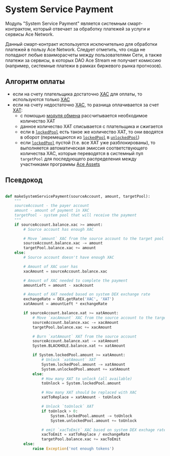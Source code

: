 # System Service Payment

Модуль "System Service Payment" является системным смарт-контрактом, который отвечает за
обработку платежей за услуги и сервисы Ace Network.

Данный смарт-контракт используется исключительно для обработки платежей в пользу
Ace Network. Следует отметить, что сюда не попадают любые взаиморасчеты между
пользователями Сети, а также платежи за сервисы, в которых DAO Ace Stream не
получает комиссию (например, системные платежи в рамках биржевого рынка
прогнозов).


## Алгоритм оплаты

- если на счету плательщика достаточно [XAC][1] для оплаты, то используются только [XAC][1]
- если на счету недостаточно [XAC][1], то разница оплачивается за счет [XAT][2]:
    - с помощью [модуля обмена][3] рассчитывается необходимое количество XAT
    - данное количество XAT списывается с плательщика и сжигается
    - если в [`lockedPool`][5] есть такое же количество XAT, то они вводятся в оборот (перемещаются из [`lockedPool`][5] в [`unlockedPool`][6])
    - если [`lockedPool`][5] пустой (т.е. все XAT уже разблокированы), то выполняется автоматическая эмиссия соответствующего количества XAC, которые переводятся в системный пул `targetPool` для последующего распределения между участниками программы [Ace Assets][4]


## Псевдокод

```python

def makeSystemServicePayment(sourceAccount, amount, targetPool):
    """
    sourceAccount - the payer account
    amount - amount of payment in XAC
    targetPool - system pool that will receive the payment
    """
    if sourceAccount.balance.xac >= amount:
        # Source account has enough XAC

        # Move `amount` XAC from the source account to the target pool
        sourceAccount.balance.xac -= amount
        targetPool.balance.xac += amount
    else:
        # Source account doesn't have enough XAC

        # Amount of XAC user has
        xacAmount = sourceAccount.balance.xac

        # Amount of XAC needed to complete the payment
        amountLeft = amount - xacAcount

        # Amount of XAT needed based on system DEX exchange rate
        exchangeRate = DEX.getRate('XAC', 'XAT')
        xatAmount = amountLeft * exchangeRate

        if sourceAccount.balance.xat >= xatAmount:
            # Move `xacAmount` XAC from the source account to the target pool
            sourceAccount.balance.xac -= xacAmount
            targetPool.balance.xac += xacAmount

            # Burn `xatAmount` XAT from the source account
            sourceAccount.balance.xat -= xatAmount
            System.BLACKHOLE.balance.xat += xatAmount

            if System.lockedPool.amount >= xatAmount:
                # Unlock `xatAmount` XAT
                System.lockedPool.amount -= xatAmount
                System.unlockedPool.amount += xatAmount
            else:
                # How many XAT to unlock (all available)
                toUnlock = System.lockedPool.amount

                # How many XAT should be replaced with XAC
                xatToReplace = xatAmount - toUnlock

                # Unlock `toUnlock` XAT
                if toUnlock > 0:
                    System.lockedPool.amount -= toUnlock
                    System.unlockedPool.amount += toUnlock

                # emit `xacToEmit` XAC based on system DEX exchage rate
                xacToEmit = xatToReplace / exchangeRate
                targetPool.balance.xac += xacToEmit
        else:
            raise Exception('not enough tokens')

```


[1]: ../system-tokens/ace-coin.md
[2]: ../system-tokens/ace-token.md
[3]: exchange.md
[4]: ../services/ace-asset.md
[5]: ../glossary/system-pools.md#lockedpool
[6]: ../glossary/system-pools.md#unlockedpool
